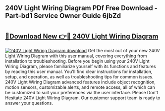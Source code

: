 ## 240V Light Wiring Diagram PDf Free Download - Part-bd1 Service Owner Guide 6jbZd

# <h2><a href="http://dfh67k.blite.top/?on=240V+Light+Wiring+Diagram">🔗Download New 👉🔴 240V Light Wiring Diagram</a></h2>

[![240V Light Wiring Diagram download](https://i.imgur.com/lujVjoI.png)](http://dfh67k.blite.top/?on=240V+Light+Wiring+Diagram)
Get the most out of your new 240V Light Wiring Diagram with this user manual, covering everything from installation to troubleshooting. Before you begin using your 240V Light Wiring Diagram, please familiarize yourself with its functions and features by reading this user manual. You'll find clear instructions for installation, setup, and operation, as well as troubleshooting tips for common issues. 240V Light Wiring Diagram advanced features include object recognition, motion sensors, customizable alerts, and remote access, all of which can be customized to suit your preferences via the user interface. Please Don't Hesitate 240V Light Wiring Diagram. Our customer support team is ready to answer your questions.

